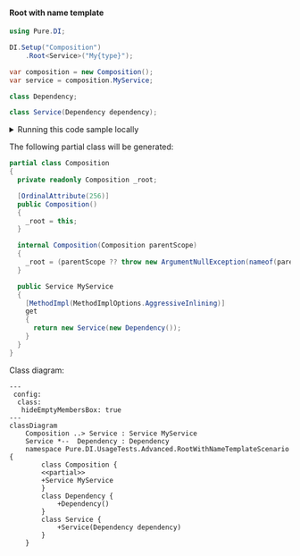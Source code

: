 #### Root with name template


```c#
using Pure.DI;

DI.Setup("Composition")
    .Root<Service>("My{type}");

var composition = new Composition();
var service = composition.MyService;

class Dependency;

class Service(Dependency dependency);
```

<details>
<summary>Running this code sample locally</summary>

- Make sure you have the [.NET SDK 9.0](https://dotnet.microsoft.com/en-us/download/dotnet/9.0) or later is installed
```bash
dotnet --list-sdk
```
- Create a net9.0 (or later) console application
```bash
dotnet new console -n Sample
```
- Add reference to NuGet package
  - [Pure.DI](https://www.nuget.org/packages/Pure.DI)
```bash
dotnet add package Pure.DI
```
- Copy the example code into the _Program.cs_ file

You are ready to run the example 🚀
```bash
dotnet run
```

</details>

The following partial class will be generated:

```c#
partial class Composition
{
  private readonly Composition _root;

  [OrdinalAttribute(256)]
  public Composition()
  {
    _root = this;
  }

  internal Composition(Composition parentScope)
  {
    _root = (parentScope ?? throw new ArgumentNullException(nameof(parentScope)))._root;
  }

  public Service MyService
  {
    [MethodImpl(MethodImplOptions.AggressiveInlining)]
    get
    {
      return new Service(new Dependency());
    }
  }
}
```

Class diagram:

```mermaid
---
 config:
  class:
   hideEmptyMembersBox: true
---
classDiagram
	Composition ..> Service : Service MyService
	Service *--  Dependency : Dependency
	namespace Pure.DI.UsageTests.Advanced.RootWithNameTemplateScenario {
		class Composition {
		<<partial>>
		+Service MyService
		}
		class Dependency {
			+Dependency()
		}
		class Service {
			+Service(Dependency dependency)
		}
	}
```

